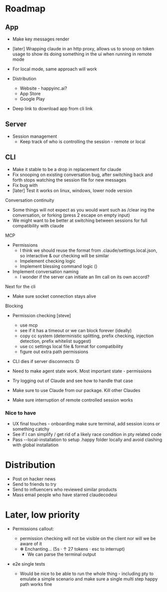 # Roadmap


## App
- Make key messages render
- [later] Wrapping claude in an http proxy, allows us to snoop on token usage to show its doing something in the ui when running in remote mode
- For local mode, same approach will work

- Distribution
  - Website - happyinc.ai?
  - App Store
  - Google Play

- Deep link to download app from cli link

## Server

- Session management
  - Keep track of who is controlling the session - remote or local


## CLI
- Make it stable to be a drop in replacement for claude
- Fix snooping on existing conversation bug, after switching back and forth stops watching the session file for new messages
- Fix bug with 
- [later] Test it works on linux, windows, lower node version

Conversation continuity
- Some things will not expect as you would want such as /clear ing the conversation, or forking (press 2 escape on empty input)
- We might want to be better at switching between sessions for full compatibility with claude

MCP
- Permissions
  - I think we should reuse the format from .claude/settings.local.json, so interactive & our checking will be similar
  - Impelement checking logic
  - Implement blessing command logic ()
- Implement conversation naming
  - I wonder if the server can initiate an llm call on its own accord?


Next for the cli

- Make sure socket connection stays alive 

Blocking
- Permission checking [steve]
  - use mcp 
  - see if it has a timeout or we can block forever (ideally)
  - copy cc system (deterministic splitting, prefix checking, injection detection, prefix whitelist suggest)
  - use cc settings local file & format for compatibility  
  - figure out extra path permissions

- CLI dies if server disconnects :D

- Need to make agent state work. Most important state - permissions
- Try logging out of Claude and see how to handle that case
- Make sure to use Claude from our package. Kill other Claudes
- Make sure interruption of remote controlled session works

### Nice to have
- UX final touches - onboarding make sure terminal, add session icons or something catchy
- See if I can simplify / get rid of a likely race condition in pty related code
- Pass --local-installation to setup .happy folder locally and avoid clashing with global installation

# Distribution

- Post on hacker news
- Send to friends to try
- Send to influencers who reviewed similar products
- Mass email people who have starred claudecodeui


# Later, low priority


- Permissions callout:
  - permission checking will not be visible on the client nor will we be aware of it
  - ✻ Enchanting… (5s · ↑ 27 tokens · esc to interrupt)
    - We can parse the terminal output

- e2e single tests
  - Would be nice to be able to run the whole thing - including pty to emulate a simple scenario and make sure a single multi step happy path works fine

